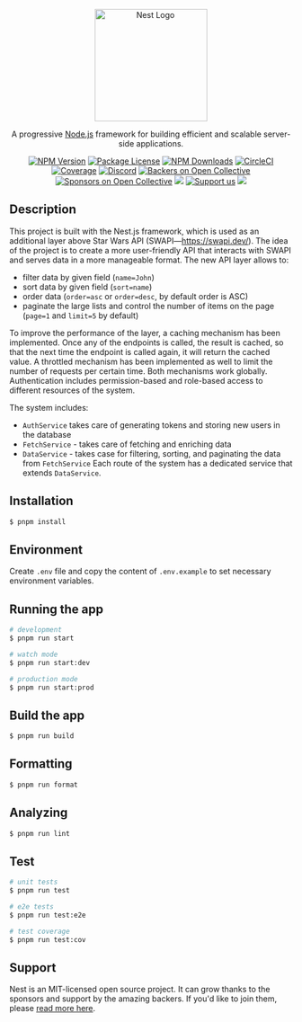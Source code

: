<p align="center">
  <a href="http://nestjs.com/" target="blank"><img src="https://nestjs.com/img/logo-small.svg" width="200" alt="Nest Logo" /></a>
</p>

[circleci-image]: https://img.shields.io/circleci/build/github/nestjs/nest/master?token=abc123def456
[circleci-url]: https://circleci.com/gh/nestjs/nest

  <p align="center">A progressive <a href="http://nodejs.org" target="_blank">Node.js</a> framework for building efficient and scalable server-side applications.</p>
    <p align="center">
<a href="https://www.npmjs.com/~nestjscore" target="_blank"><img src="https://img.shields.io/npm/v/@nestjs/core.svg" alt="NPM Version" /></a>
<a href="https://www.npmjs.com/~nestjscore" target="_blank"><img src="https://img.shields.io/npm/l/@nestjs/core.svg" alt="Package License" /></a>
<a href="https://www.npmjs.com/~nestjscore" target="_blank"><img src="https://img.shields.io/npm/dm/@nestjs/common.svg" alt="NPM Downloads" /></a>
<a href="https://circleci.com/gh/nestjs/nest" target="_blank"><img src="https://img.shields.io/circleci/build/github/nestjs/nest/master" alt="CircleCI" /></a>
<a href="https://coveralls.io/github/nestjs/nest?branch=master" target="_blank"><img src="https://coveralls.io/repos/github/nestjs/nest/badge.svg?branch=master#9" alt="Coverage" /></a>
<a href="https://discord.gg/G7Qnnhy" target="_blank"><img src="https://img.shields.io/badge/discord-online-brightgreen.svg" alt="Discord"/></a>
<a href="https://opencollective.com/nest#backer" target="_blank"><img src="https://opencollective.com/nest/backers/badge.svg" alt="Backers on Open Collective" /></a>
<a href="https://opencollective.com/nest#sponsor" target="_blank"><img src="https://opencollective.com/nest/sponsors/badge.svg" alt="Sponsors on Open Collective" /></a>
  <a href="https://paypal.me/kamilmysliwiec" target="_blank"><img src="https://img.shields.io/badge/Donate-PayPal-ff3f59.svg"/></a>
    <a href="https://opencollective.com/nest#sponsor"  target="_blank"><img src="https://img.shields.io/badge/Support%20us-Open%20Collective-41B883.svg" alt="Support us"></a>
  <a href="https://twitter.com/nestframework" target="_blank"><img src="https://img.shields.io/twitter/follow/nestframework.svg?style=social&label=Follow"></a>
</p>
  <!--[![Backers on Open Collective](https://opencollective.com/nest/backers/badge.svg)](https://opencollective.com/nest#backer)
  [![Sponsors on Open Collective](https://opencollective.com/nest/sponsors/badge.svg)](https://opencollective.com/nest#sponsor)-->

## Description

This project is built with the Nest.js framework, which is used as an additional layer above Star Wars API (SWAPI—https://swapi.dev/).
The idea of the project is to create a more user-friendly API that interacts with SWAPI and serves data in a more manageable format. The new API layer allows to:

- filter data by given field (`name=John`)
- sort data by given field (`sort=name`)
- order data (`order=asc` or `order=desc`, by default order is ASC)
- paginate the large lists and control the number of items on the page (`page=1` and `limit=5` by default)

To improve the performance of the layer, a caching mechanism has been implemented. Once any of the endpoints is called, the result is cached, so that the next time the endpoint is called again, it will return the cached value.
A throttled mechanism has been implemented as well to limit the number of requests per certain time.
Both mechanisms work globally.
Authentication includes permission-based and role-based access to different resources of the system.

The system includes:

- `AuthService` takes care of generating tokens and storing new users in the database
- `FetchService` - takes care of fetching and enriching data
- `DataService` - takes case for filtering, sorting, and paginating the data from `FetchService`
  Each route of the system has a dedicated service that extends `DataService`.

## Installation

```bash
$ pnpm install
```

## Environment

Create `.env` file and copy the content of `.env.example` to set necessary environment variables.

## Running the app

```bash
# development
$ pnpm run start

# watch mode
$ pnpm run start:dev

# production mode
$ pnpm run start:prod
```

## Build the app

```bash
$ pnpm run build
```

## Formatting

```bash
$ pnpm run format
```

## Analyzing

```bash
$ pnpm run lint
```

## Test

```bash
# unit tests
$ pnpm run test

# e2e tests
$ pnpm run test:e2e

# test coverage
$ pnpm run test:cov
```

## Support

Nest is an MIT-licensed open source project. It can grow thanks to the sponsors and support by the amazing backers. If you'd like to join them, please [read more here](https://docs.nestjs.com/support).
